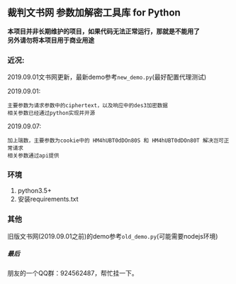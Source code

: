 ## 裁判文书网 参数加解密工具库 for Python

**本项目并非长期维护的项目，如果代码无法正常运行，那就是不能用了  
另外请勿将本项目用于商业用途**

### 近况:
2019.09.01文书网更新，最新demo参考`new_demo.py`(最好配置代理测试)

2019.09.01:  

    主要参数为请求参数中的ciphertext，以及响应中的des3加密数据
    相关参数已经通过python实现并开源

2019.09.07:

    加上瑞数，主要参数为cookie中的 HM4hUBT0dDOn80S 和 HM4hUBT0dDOn80T 解决岂可正常请求
    相关参数通过api提供


### 环境
1. python3.5+
2. 安装requirements.txt


### 其他
旧版文书网(2019.09.01之前)的demo参考`old_demo.py`(可能需要nodejs环境)

##### 最后
朋友的一个QQ群：924562487，帮忙挂一下。
